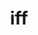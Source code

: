 ---
category: 3-letters
denotation: null
name: iff
reference_link: https://www.etymonline.com/word/iff
root_language: null
root_name: null
title: iff
type: free
word_sums:
- respelling: iff
  sum: 'Iff + '
---